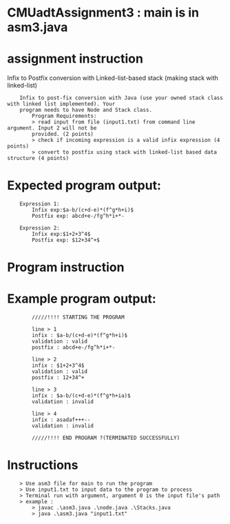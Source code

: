 # CMUadtAssignment3 : main is in asm3.java
# assignment instruction
 Infix to Postfix conversion with Linked-list-based stack
                                    (making stack with linked-list)

        Infix to post-fix conversion with Java (use your owned stack class with linked list implemented). Your 
        program needs to have Node and Stack class. 
            Program Requirements:
            > read input from file (input1.txt) from command line argument. Input 2 will not be 
            provided. (2 points)
            > check if incoming expression is a valid infix expression (4 points)
            > convert to postfix using stack with linked-list based data structure (4 points)

# Expected program output:

        Expression 1: 
            Infix exp:$a-b/(c+d-e)*(f^g*h+i)$ 
            Postfix exp: abcd+e-/fg^h*i+*-

        Expression 2: 
            Infix exp:$1+2+3^4$ 
            Postfix exp: $12+34^+$

# Program instruction
# Example program output:

            /////!!!! STARTING THE PROGRAM

            line > 1
            infix : $a-b/(c+d-e)*(f^g*h+i)$
            validation : valid
            postfix : abcd+e-/fg^h*i+*-

            line > 2
            infix : $1+2+3^4$
            validation : valid
            postfix : 12+34^+

            line > 3
            infix : $a-b/(c+d-e)*(f^g*h+ia)$
            validation : invalid

            line > 4
            infix : asadaf+++--
            validation : invalid

            /////!!!! END PROGRAM ?(TERMINATED SUCCESSFULLY)

# Instructions

        > Use asm3 file for main to run the program
        > Use input1.txt to input data to the program to process
        > Terminal run with argument, argument 0 is the input file's path
        > example :
            > javac .\asm3.java .\node.java .\Stacks.java
            > java .\asm3.java "input1.txt"
